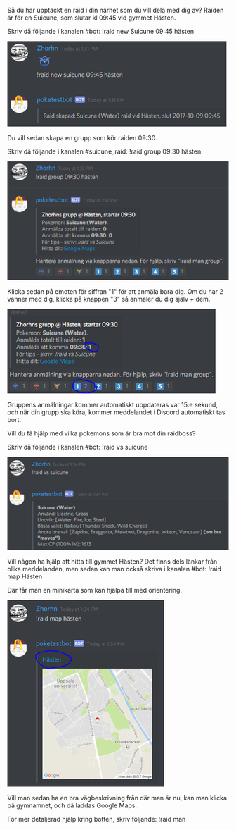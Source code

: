 Så du har upptäckt en raid i din närhet som du vill dela med dig av? Raiden är för en Suicune, som slutar kl 09:45 vid gymmet Hästen.

Skriv då följande i kanalen #bot:
!raid new Suicune 09:45 hästen

![Create](img/started1.png)

Du vill sedan skapa en grupp som kör raiden 09:30.

Skriv då följande i kanalen #suicune_raid:
!raid group 09:30 hästen

![Group](img/started2.png)

Klicka sedan på emoten för siffran "1" för att anmäla bara dig. Om du har 2 vänner med dig, klicka på knappen "3" så anmäler du dig själv + dem.

![Signup](img/started3.png)

Gruppens anmälningar kommer automatiskt uppdateras var 15:e sekund, och när din grupp ska köra, kommer meddelandet i Discord automatiskt tas bort.

Vill du få hjälp med vilka pokemons som är bra mot din raidboss?

Skriv då följande i kanalen #bot:
!raid vs suicune

![Vs](img/started4.png)


Vill någon ha hjälp att hitta till gymmet Hästen? Det finns dels länkar från olika meddelanden, men sedan kan man också skriva i kanalen #bot:
!raid map Hästen

Där får man en minikarta som kan hjälpa till med orientering. 

![Map](img/started5.png)

Vill man sedan ha en bra vägbeskrivning från där man är nu, kan man klicka på gymnamnet, och då laddas Google Maps.

För mer detaljerad hjälp kring botten, skriv följande:
!raid man 